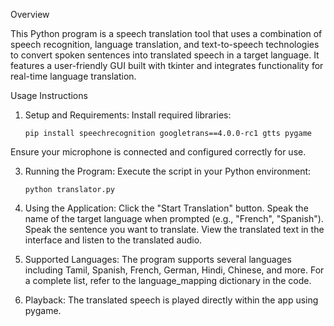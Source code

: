 Overview

This Python program is a speech translation tool that uses a combination of speech recognition, language translation, and text-to-speech technologies to convert spoken sentences into translated speech in a target language. It features a user-friendly GUI built with tkinter and integrates functionality for real-time language translation.

Usage Instructions

1.	Setup and Requirements:
Install required libraries:

        pip install speechrecognition googletrans==4.0.0-rc1 gtts pygame

Ensure your microphone is connected and configured correctly for use.

3.	Running the Program:
Execute the script in your Python environment:

        python translator.py

5.	Using the Application:
Click the "Start Translation" button.
Speak the name of the target language when prompted (e.g., "French", "Spanish").
Speak the sentence you want to translate.
View the translated text in the interface and listen to the translated audio.

7.	Supported Languages:
The program supports several languages including Tamil, Spanish, French, German, Hindi, Chinese, and more. For a complete list, refer to the language_mapping dictionary in the code.

9.	Playback:
The translated speech is played directly within the app using pygame.



